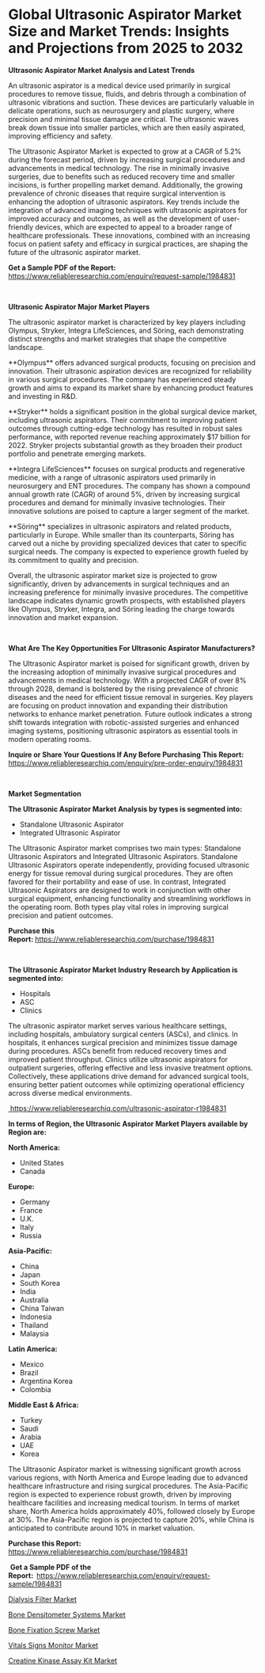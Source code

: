 <p><h1>Global Ultrasonic Aspirator Market Size and Market Trends: Insights and Projections from 2025 to 2032</h1></p><p><strong>Ultrasonic Aspirator Market Analysis and Latest Trends</strong></p>
<p><p>An ultrasonic aspirator is a medical device used primarily in surgical procedures to remove tissue, fluids, and debris through a combination of ultrasonic vibrations and suction. These devices are particularly valuable in delicate operations, such as neurosurgery and plastic surgery, where precision and minimal tissue damage are critical. The ultrasonic waves break down tissue into smaller particles, which are then easily aspirated, improving efficiency and safety.</p><p>The Ultrasonic Aspirator Market is expected to grow at a CAGR of 5.2% during the forecast period, driven by increasing surgical procedures and advancements in medical technology. The rise in minimally invasive surgeries, due to benefits such as reduced recovery time and smaller incisions, is further propelling market demand. Additionally, the growing prevalence of chronic diseases that require surgical intervention is enhancing the adoption of ultrasonic aspirators. Key trends include the integration of advanced imaging techniques with ultrasonic aspirators for improved accuracy and outcomes, as well as the development of user-friendly devices, which are expected to appeal to a broader range of healthcare professionals. These innovations, combined with an increasing focus on patient safety and efficacy in surgical practices, are shaping the future of the ultrasonic aspirator market.</p></p>
<p><strong>Get a Sample PDF of the Report:&nbsp;</strong> <a href="https://www.reliableresearchiq.com/enquiry/request-sample/1984831?utm_campaign=103&utm_medium=2&utm_source=Github&utm_content=ia&utm_term=04032025&utm_id=ultrasonic-aspirator">https://www.reliableresearchiq.com/enquiry/request-sample/1984831</a></p>
<p>&nbsp;</p>
<p><strong>Ultrasonic Aspirator Major Market Players</strong></p>
<p><p>The ultrasonic aspirator market is characterized by key players including Olympus, Stryker, Integra LifeSciences, and Söring, each demonstrating distinct strengths and market strategies that shape the competitive landscape. </p><p>**Olympus** offers advanced surgical products, focusing on precision and innovation. Their ultrasonic aspiration devices are recognized for reliability in various surgical procedures. The company has experienced steady growth and aims to expand its market share by enhancing product features and investing in R&D.</p><p>**Stryker** holds a significant position in the global surgical device market, including ultrasonic aspirators. Their commitment to improving patient outcomes through cutting-edge technology has resulted in robust sales performance, with reported revenue reaching approximately $17 billion for 2022. Stryker projects substantial growth as they broaden their product portfolio and penetrate emerging markets.</p><p>**Integra LifeSciences** focuses on surgical products and regenerative medicine, with a range of ultrasonic aspirators used primarily in neurosurgery and ENT procedures. The company has shown a compound annual growth rate (CAGR) of around 5%, driven by increasing surgical procedures and demand for minimally invasive technologies. Their innovative solutions are poised to capture a larger segment of the market.</p><p>**Söring** specializes in ultrasonic aspirators and related products, particularly in Europe. While smaller than its counterparts, Söring has carved out a niche by providing specialized devices that cater to specific surgical needs. The company is expected to experience growth fueled by its commitment to quality and precision.</p><p>Overall, the ultrasonic aspirator market size is projected to grow significantly, driven by advancements in surgical techniques and an increasing preference for minimally invasive procedures. The competitive landscape indicates dynamic growth prospects, with established players like Olympus, Stryker, Integra, and Söring leading the charge towards innovation and market expansion.</p></p>
<p>&nbsp;</p>
<p><strong>What Are The Key Opportunities For Ultrasonic Aspirator Manufacturers?</strong></p>
<p><p>The Ultrasonic Aspirator market is poised for significant growth, driven by the increasing adoption of minimally invasive surgical procedures and advancements in medical technology. With a projected CAGR of over 8% through 2028, demand is bolstered by the rising prevalence of chronic diseases and the need for efficient tissue removal in surgeries. Key players are focusing on product innovation and expanding their distribution networks to enhance market penetration. Future outlook indicates a strong shift towards integration with robotic-assisted surgeries and enhanced imaging systems, positioning ultrasonic aspirators as essential tools in modern operating rooms.</p></p>
<p><strong>Inquire or Share Your Questions If Any Before Purchasing This Report:</strong> <a href="https://www.reliableresearchiq.com/enquiry/pre-order-enquiry/1984831?utm_campaign=103&utm_medium=2&utm_source=Github&utm_content=ia&utm_term=04032025&utm_id=ultrasonic-aspirator">https://www.reliableresearchiq.com/enquiry/pre-order-enquiry/1984831</a></p>
<p>&nbsp;</p>
<p><strong>Market Segmentation</strong></p>
<p><strong>The Ultrasonic Aspirator Market Analysis by types is segmented into:</strong></p>
<p><ul><li>Standalone Ultrasonic Aspirator</li><li>Integrated Ultrasonic Aspirator</li></ul></p>
<p><p>The Ultrasonic Aspirator market comprises two main types: Standalone Ultrasonic Aspirators and Integrated Ultrasonic Aspirators. Standalone Ultrasonic Aspirators operate independently, providing focused ultrasonic energy for tissue removal during surgical procedures. They are often favored for their portability and ease of use. In contrast, Integrated Ultrasonic Aspirators are designed to work in conjunction with other surgical equipment, enhancing functionality and streamlining workflows in the operating room. Both types play vital roles in improving surgical precision and patient outcomes.</p></p>
<p><strong>Purchase this Report:&nbsp;</strong><a href="https://www.reliableresearchiq.com/purchase/1984831?utm_campaign=103&utm_medium=2&utm_source=Github&utm_content=ia&utm_term=04032025&utm_id=ultrasonic-aspirator">https://www.reliableresearchiq.com/purchase/1984831</a></p>
<p>&nbsp;</p>
<p><strong>The Ultrasonic Aspirator Market Industry Research by Application is segmented into:</strong></p>
<p><ul><li>Hospitals</li><li>ASC</li><li>Clinics</li></ul></p>
<p><p>The ultrasonic aspirator market serves various healthcare settings, including hospitals, ambulatory surgical centers (ASCs), and clinics. In hospitals, it enhances surgical precision and minimizes tissue damage during procedures. ASCs benefit from reduced recovery times and improved patient throughput. Clinics utilize ultrasonic aspirators for outpatient surgeries, offering effective and less invasive treatment options. Collectively, these applications drive demand for advanced surgical tools, ensuring better patient outcomes while optimizing operational efficiency across diverse medical environments.</p></p>
<p><a href="https://www.reliableresearchiq.com/ultrasonic-aspirator-r1984831?utm_campaign=103&utm_medium=2&utm_source=Github&utm_content=ia&utm_term=04032025&utm_id=ultrasonic-aspirator">&nbsp;https://www.reliableresearchiq.com/ultrasonic-aspirator-r1984831</a></p>
<p><strong>In terms of Region, the Ultrasonic Aspirator Market Players available by Region are:</strong></p>
<p>
    <p> <strong> North America: </strong>
        <ul>
            <li>United States</li>
            <li>Canada</li>
        </ul>
        </p> 
    <p> <strong> Europe: </strong>
        <ul>
            <li>Germany</li>
            <li>France</li>
            <li>U.K.</li>
            <li>Italy</li>
            <li>Russia</li>
        </ul>
        </p> 
    <p> <strong> Asia-Pacific: </strong>
        <ul>
            <li>China</li>
            <li>Japan</li>
            <li>South Korea</li>
            <li>India</li>
            <li>Australia</li>
            <li>China Taiwan</li>
            <li>Indonesia</li>
            <li>Thailand</li>
            <li>Malaysia</li>
        </ul>
        </p> 
    <p> <strong> Latin America: </strong>
        <ul>
            <li>Mexico</li>
            <li>Brazil</li>
            <li>Argentina Korea</li>
            <li>Colombia</li>
        </ul>
        </p> 
    <p> <strong> Middle East & Africa: </strong>
        <ul>
            <li>Turkey</li>
            <li>Saudi</li>
            <li>Arabia</li>
            <li>UAE</li>
            <li>Korea</li>
        </ul>
    </p>
    </p>
<p><p>The Ultrasonic Aspirator market is witnessing significant growth across various regions, with North America and Europe leading due to advanced healthcare infrastructure and rising surgical procedures. The Asia-Pacific region is expected to experience robust growth, driven by improving healthcare facilities and increasing medical tourism. In terms of market share, North America holds approximately 40%, followed closely by Europe at 30%. The Asia-Pacific region is projected to capture 20%, while China is anticipated to contribute around 10% in market valuation.</p></p>
<p><strong>Purchase this Report: </strong><a href="https://www.reliableresearchiq.com/purchase/1984831?utm_campaign=103&utm_medium=2&utm_source=Github&utm_content=ia&utm_term=04032025&utm_id=ultrasonic-aspirator">https://www.reliableresearchiq.com/purchase/1984831</a></p>
<p>&nbsp;<strong>Get a Sample PDF of the Report:&nbsp;&nbsp;</strong><a href="https://www.reliableresearchiq.com/enquiry/request-sample/1984831?utm_campaign=103&utm_medium=2&utm_source=Github&utm_content=ia&utm_term=04032025&utm_id=ultrasonic-aspirator">https://www.reliableresearchiq.com/enquiry/request-sample/1984831</a></p>
<p><strong></strong></p>
<p><p><a href="https://github.com/pllahoithana9/Market-Research-Report-List-1/blob/main/dialysis-filter-market.md?utm_campaign=103&utm_medium=2&utm_source=Github&utm_content=ia&utm_term=04032025&utm_id=ultrasonic-aspirator">Dialysis Filter Market</a></p><p><a href="https://github.com/quiraytaibat/Market-Research-Report-List-1/blob/main/bone-densitometer-systems-market.md?utm_campaign=103&utm_medium=2&utm_source=Github&utm_content=ia&utm_term=04032025&utm_id=ultrasonic-aspirator">Bone Densitometer Systems Market</a></p><p><a href="https://github.com/direepittr/Market-Research-Report-List-1/blob/main/bone-fixation-screw-market.md?utm_campaign=103&utm_medium=2&utm_source=Github&utm_content=ia&utm_term=04032025&utm_id=ultrasonic-aspirator">Bone Fixation Screw Market</a></p><p><a href="https://github.com/zeyddaddo4/Market-Research-Report-List-1/blob/main/vitals-signs-monitor-market.md?utm_campaign=103&utm_medium=2&utm_source=Github&utm_content=ia&utm_term=04032025&utm_id=ultrasonic-aspirator">Vitals Signs Monitor Market</a></p><p><a href="https://github.com/houltngake/Market-Research-Report-List-1/blob/main/creatine-kinase-assay-kit-market.md?utm_campaign=103&utm_medium=2&utm_source=Github&utm_content=ia&utm_term=04032025&utm_id=ultrasonic-aspirator">Creatine Kinase Assay Kit Market</a></p></p>